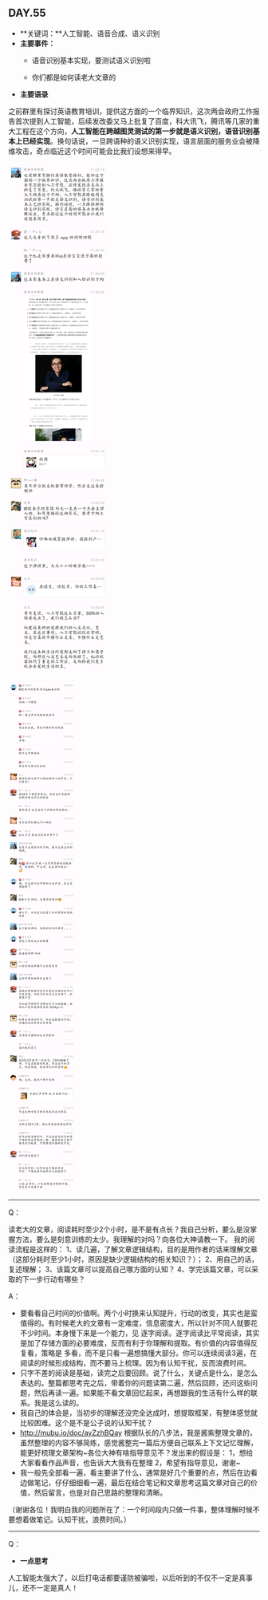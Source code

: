  ## DAY.55
+ **关键词：**人工智能、语音合成、语义识别
+ **主要事件：**
    + 语音识别基本实现，要测试语义识别啦
    
    + 你们都是如何读老大文章的
+ **主要语录**

之前群里有探讨英语教育培训，提供这方面的一个临界知识，这次两会政府工作报告首次提到人工智能，后续发改委又马上批复了百度，科大讯飞，腾讯等几家的重大工程在这个方向，**人工智能在跨越图灵测试的第一步就是语义识别，语音识别基本上已经实现**。换句话说，一旦跨语种的语义识别实现，语言层面的服务业会被降维攻击，奇点临近这个时间可能会比我们设想来得早。

![](./_image/860109104485901088.png)

![](./_image/821726157905589599.png)

---------

Q：

读老大的文章，阅读耗时至少2个小时，是不是有点长？我自己分析，要么是没掌握方法，要么是刻意训练的太少。我理解的对吗？向各位大神请教一下。
我的阅读流程是这样的：
1、读几遍，了解文章逻辑结构，目的是用作者的话来理解文章（这部分耗时至少1小时，原因是缺少逻辑结构的相关知识？）；
2、用自己的话，复述理解；
3、该篇文章可以提高自己哪方面的认知？
4、学完该篇文章，可以采取的下一步行动有哪些？

A：

- 要看看自己时间的价值啊。两个小时换来认知提升，行动的改变，其实也是蛮值得的。有时候老大的文章有一定难度，信息密度大，所以针对不同人就要花不少时间。本身慢下来是一个能力，见 逐字阅读。逐字阅读比平常阅读，其实是加了存储方面的必要难度，反而有利于你理解和提取。有价值的内容值得反复看，策略是 多看，而不是只看一遍想搞懂大部分。你可以连续阅读3遍，在阅读的时候形成结构，而不要马上梳理。因为有认知干扰，反而浪费时间。
- 只字不差的阅读是基础，读完之后要回顾。说了什么，关键点是什么，是怎么表达的。整篇都思考完之后，带着你的问题读第二遍，然后回顾，还问这些问题，然后再读一遍。如果能不看文章回忆起来，再想跟我的生活有什么样的联系。我是这么读的。
- 我自己的体会是，当初步的理解还没完全达成时，想提取框架，有整体感觉就比较困难。这个是不是公子说的认知干扰？
- http://mubu.io/doc/ayZzhBQay 根据队长的八步法，我是酱紫整理文章的，虽然整理的内容不够简练，感觉酱整完一篇后方便自己联系上下文记忆理解，能更好梳理文章架构~各位大神有啥指导意见不？发出来的假设是：
       1，想给大家看看作品声音，也告诉大大我有在整理
       2，希望有指导意见，谢谢~
- 我一般先全部看一遍，看主要讲了什么，通常是好几个重要的点，然后在边看边做笔记，仔仔细细看一遍，最后在结合笔记和文章思考这篇文章对自己的价值，然后留言，也是对自己思路的整理和清晰。

（谢谢各位！我明白我的问题所在了：一个时间段内只做一件事，整体理解时候不要想着做笔记。认知干扰，浪费时间。）

--------

Q：



+ **一点思考**

人工智能太强大了，以后打电话都要谨防被骗啦，以后听到的不仅不一定是真事儿，还不一定是真人！